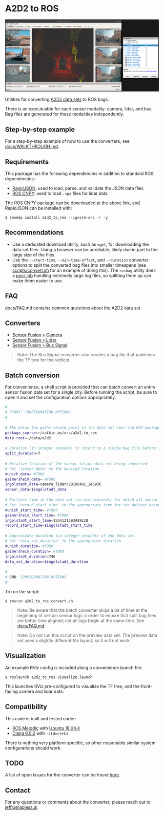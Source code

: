 # A2D2 to ROS

![Dataset visualization](media/a2d2.png "Dataset visualization")

Utilities for converting [A2D2 data sets](https://www.a2d2.audi/) to ROS bags.

There is an executuable for each sensor modality: camera, lidar, and bus. Bag files are generated for these modalities independently.

## Step-by-step example

For a step-by-step example of how to use the converters, see [docs/WALKTHROUGH.md](docs/WALKTHROUGH.md).

## Requirements

This package has the following dependencies in addition to standard ROS dependencies:

* [RapidJSON](https://rapidjson.org/): used to load, parse, and validate the JSON data files
* [ROS CNPY](https://gitlab.com/MaplessAI/external/ros_cnpy): used to load `.npz` files for lidar data

The ROS CNPY package can be downloaded at the above link, and RapidJSON can be installed with:

```console
$ rosdep install a2d2_to_ros --ignore-src -r -y
```

## Recommendations

* Use a dedicated download utility, such as `wget`, for downloading the data set files. Using a browser can be unreliable, likely due in part to the large size of the files.
* Use the `--start-time`, `--min-time-offset`, and `--duration` converter options to split the converted bag files into smaller timespans (see [scripts/convert.sh](scripts/convert.sh) for an example of doing this). The `rosbag` utility does a [poor job](https://github.com/ros/ros_comm/issues/117) handling extremely large log files, so splitting them up can make them easier to use.

## FAQ

[docs/FAQ.md](docs/FAQ.md) contains common questions about the A2D2 data set.

## Converters

* [Sensor Fusion > Camera](docs/CAMERA_CONVERTER.md)
* [Sensor Fusion > Lidar](docs/LIDAR_CONVERTER.md)
* [Sensor Fusion > Bus Signal](docs/BUS_SIGNAL_CONVERTER.md)

> Note: The Bus Signal converter also creates a bag file that publishes the TF tree for the vehicle.

## Batch conversion

For convenience, a shell script is provided that can batch convert an entire sensor fusion data set for a single city. Before running the script, be sure to open it and set the configuration options appropriately.

```bash
#
# START: CONFIGURATION OPTIONS
#

# The below two paths should point to the data set root and ROS package
package_source=~/catkin_ws/src/a2d2_to_ros
data_root=~/data/a2d2

# Duration (in integer seconds) to record to a single bag file before splitting off a new one
split_duration=7

# Relative location of the sensor fusion data set being converted
# Set 'sensor_data' to the desired location
munich_data= #TODO
gaimersheim_data= #TODO
ingolstadt_data=camera_lidar/20190401_145936
sensor_data=$ingolstadt_data

# Earliest time in the data set (in microseconds) for which all sensor modalities provide data
# Set 'record_start_time' to the appropriate time for the dataset being converted
munich_start_time= #TODO
gaimersheim_start_time= #TODO
ingolstadt_start_time=1554121593489120
record_start_time=$ingolstadt_start_time

# Approximate duration (in integer seconds) of the data set
# Set 'data_set_duration' to the appropriate duration
munich_duration= #TODO
gaimersheim_duration= #TODO
ingolstadt_duration=746
data_set_duration=$ingolstadt_duration

#
# END: CONFIGURATION OPTIONS
#
```

To run the script:

```console
$ rosrun a2d2_to_ros convert.sh
```

> Note: Be aware that the batch converter skips a bit of time at the beginning of certain sensor logs in order to enusre that split bag files are better time aligned; not all logs begin at the same time. See [docs/FAQ.md](docs/FAQ.md).

> Note: Do not run this script on the preview data set. The preview data set uses a slightly different file layout, so it will not work.

## Visualization

An example RViz config is included along a convenience launch file:

```console
$ roslaunch a2d2_to_ros visualize.launch
```

This launches RViz pre-configured to visualize the TF tree, and the front-facing camera and lidar data.

## Compatibility

This code is built and tested under:

* [ROS Melodic](https://wiki.ros.org/melodic) with [Ubuntu 18.04.4](http://releases.ubuntu.com/18.04/)
* [Clang 6.0.0](https://releases.llvm.org/6.0.0/tools/clang/docs/ReleaseNotes.html) with `-std=c++14`

There is nothing very platform specific, so other reasonably similar system configurations should work.

## TODO

A list of open issues for the converter can be found [here](https://gitlab.com/MaplessAI/external/a2d2_to_ros/-/issues).

## Contact

For any questions or comments about the converter, please reach out to <jeff@mapless.ai>.
